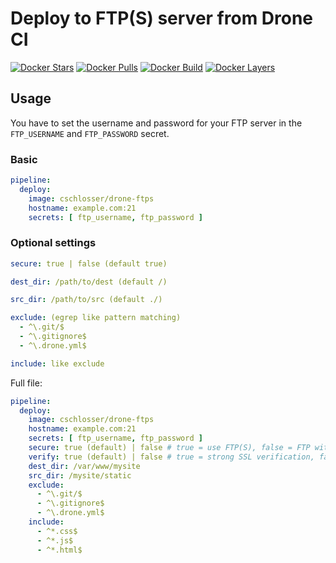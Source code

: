 # Deploy to FTP(S) server from Drone CI

[![Docker Stars](https://img.shields.io/docker/stars/cschlosser/drone-ftps.svg)](https://hub.docker.com/r/cschlosser/drone-ftps/)
[![Docker Pulls](https://img.shields.io/docker/pulls/cschlosser/drone-ftps.svg)](https://hub.docker.com/r/cschlosser/drone-ftps/)
[![Docker Build](https://img.shields.io/docker/build/cschlosser/drone-ftps.svg)](https://hub.docker.com/r/cschlosser/drone-ftps/)
[![Docker Layers](https://images.microbadger.com/badges/image/cschlosser/drone-ftps.svg)](https://hub.docker.com/r/cschlosser/drone-ftps/)

## Usage

You have to set the username and password for your FTP server in the `FTP_USERNAME` and `FTP_PASSWORD` secret.

### Basic

```yaml
pipeline:
  deploy:
    image: cschlosser/drone-ftps
    hostname: example.com:21
    secrets: [ ftp_username, ftp_password ]
```

### Optional settings

```yaml
secure: true | false (default true)

dest_dir: /path/to/dest (default /)

src_dir: /path/to/src (default ./)

exclude: (egrep like pattern matching)
  - ^\.git/$
  - ^\.gitignore$
  - ^\.drone.yml$

include: like exclude
```

Full file:

```yaml
pipeline:
  deploy:
    image: cschlosser/drone-ftps
    hostname: example.com:21
    secrets: [ ftp_username, ftp_password ]
    secure: true (default) | false # true = use FTP(S), false = FTP without SSL
    verify: true (default) | false # true = strong SSL verification, false = supress SSL verification error
    dest_dir: /var/www/mysite
    src_dir: /mysite/static
    exclude:
      - ^\.git/$
      - ^\.gitignore$
      - ^\.drone.yml$
    include:
      - ^*.css$
      - ^*.js$
      - ^*.html$
```
